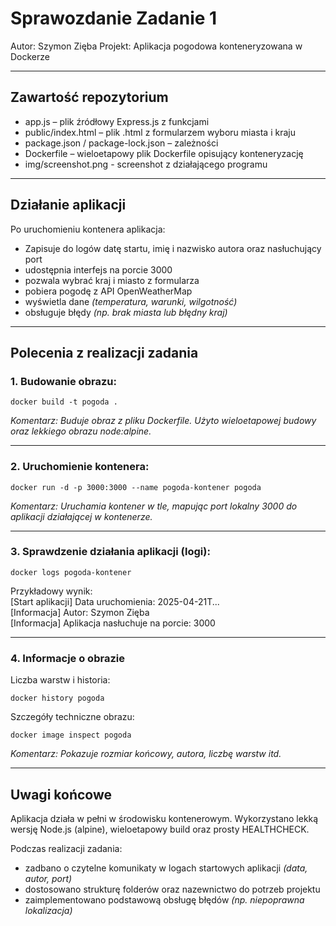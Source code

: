# Sprawozdanie Zadanie 1
Autor: Szymon Zięba 
Projekt: Aplikacja pogodowa konteneryzowana w Dockerze  

---

## Zawartość repozytorium

- app.js – plik źródłowy Express.js z funkcjami
- public/index.html – plik .html z formularzem wyboru miasta i kraju
- package.json / package-lock.json – zależności  
- Dockerfile – wieloetapowy plik Dockerfile opisujący konteneryzację
- img/screenshot.png - screenshot z działającego programu    

---

## Działanie aplikacji

Po uruchomieniu kontenera aplikacja:  
- Zapisuje do logów datę startu, imię i nazwisko autora oraz nasłuchujący port  
- udostępnia interfejs na porcie 3000  
- pozwala wybrać kraj i miasto z formularza  
- pobiera pogodę z API OpenWeatherMap  
- wyświetla dane *(temperatura, warunki, wilgotność)*  
- obsługuje błędy *(np. brak miasta lub błędny kraj)*

---

## Polecenia z realizacji zadania

### 1. Budowanie obrazu:

`docker build -t pogoda .`

*Komentarz: Buduje obraz z pliku Dockerfile. Użyto wieloetapowej budowy oraz lekkiego obrazu node:alpine.*

---

### 2. Uruchomienie kontenera:

`docker run -d -p 3000:3000 --name pogoda-kontener pogoda`

*Komentarz: Uruchamia kontener w tle, mapując port lokalny 3000 do aplikacji działającej w kontenerze.*

---

### 3. Sprawdzenie działania aplikacji (logi):

`docker logs pogoda-kontener`

Przykładowy wynik:  
[Start aplikacji] Data uruchomienia: 2025-04-21T...  
[Informacja] Autor: Szymon Zięba  
[Informacja] Aplikacja nasłuchuje na porcie: 3000

---

### 4. Informacje o obrazie

Liczba warstw i historia:

`docker history pogoda`

Szczegóły techniczne obrazu:

`docker image inspect pogoda`

*Komentarz: Pokazuje rozmiar końcowy, autora, liczbę warstw itd.*

---

## Uwagi końcowe

Aplikacja działa w pełni w środowisku kontenerowym. Wykorzystano lekką wersję Node.js (alpine), wieloetapowy build oraz prosty HEALTHCHECK.

Podczas realizacji zadania:

- zadbano o czytelne komunikaty w logach startowych aplikacji *(data, autor, port)*
- dostosowano strukturę folderów oraz nazewnictwo do potrzeb projektu
- zaimplementowano podstawową obsługę błędów *(np. niepoprawna lokalizacja)*

